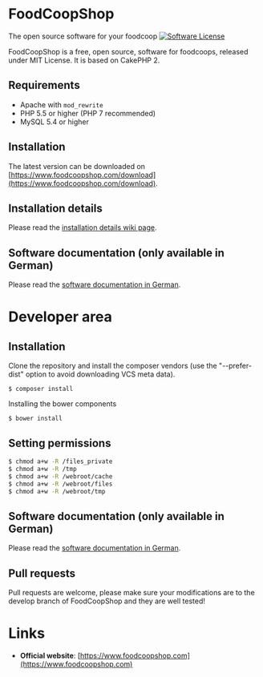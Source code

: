 # FoodCoopShop
The open source software for your foodcoop
[![Software License](https://img.shields.io/badge/license-MIT-brightgreen.svg?style=flat-square)](LICENSE.txt)

FoodCoopShop is a free, open source, software for foodcoops, released under MIT License. It is based on CakePHP 2.

## Requirements
* Apache with `mod_rewrite`
* PHP 5.5 or higher (PHP 7 recommended)
* MySQL 5.4 or higher

## Installation
The latest version can be downloaded on [https://www.foodcoopshop.com/download](https://www.foodcoopshop.com/download).

## Installation details
Please read the [installation details wiki page](https://github.com/foodcoopshop/foodcoopshop/wiki/Installation-details).

## Software documentation (only available in German)
Please read the [software documentation in German](https://github.com/foodcoopshop/foodcoopshop/wiki/Dokumentation-de).  


# Developer area

## Installation

Clone the repository and install the composer vendors (use the "--prefer-dist" option to avoid downloading VCS meta data).
```
$ composer install
```

Installing the bower components 
```
$ bower install
```

## Setting permissions
``` bash
$ chmod a+w -R /files_private
$ chmod a+w -R /tmp
$ chmod a+w -R /webroot/cache
$ chmod a+w -R /webroot/files
$ chmod a+w -R /webroot/tmp
```

## Software documentation (only available in German)
Please read the [software documentation in German](https://github.com/foodcoopshop/foodcoopshop/wiki/Dokumentation-de).  

## Pull requests
Pull requests are welcome, please make sure your modifications are to the develop branch of FoodCoopShop and they are well tested!

# Links
* **Official website**: [https://www.foodcoopshop.com](https://www.foodcoopshop.com)

